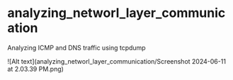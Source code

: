 # analyzing_networl_layer_communication
Analyzing ICMP and DNS traffic using tcpdump

![Alt text](analyzing_networl_layer_communication/Screenshot 2024-06-11 at 2.03.39 PM.png)

